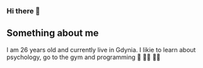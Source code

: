 ### Hi there 👋

## Something about me

I am 26 years old and currently live in Gdynia.
I likie to learn about psychology, go to the gym and programming :muscle: :man_technologist: :man_technologist:



<!--
**ShoeRiderr/ShoeRiderr** is a ✨ _special_ ✨ repository because its `README.md` (this file) appears on your GitHub profile.

Here are some ideas to get you started:

- 🔭 I’m currently working on ...
- 🌱 I’m currently learning ...
- 👯 I’m looking to collaborate on ...
- 🤔 I’m looking for help with ...
- 💬 Ask me about ...
- 📫 How to reach me: ...
- 😄 Pronouns: ...
- ⚡ Fun fact: ...
-->
